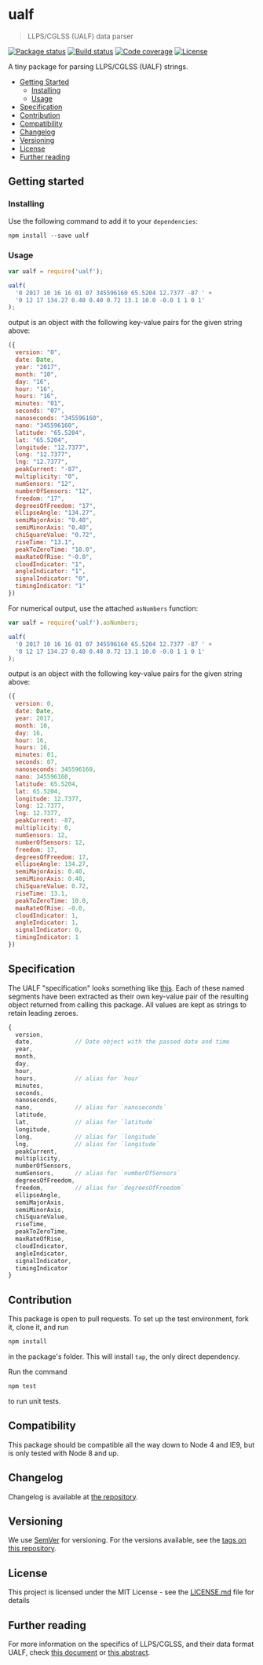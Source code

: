 # ualf

> LLPS/CGLSS (UALF) data parser

[![Package status](https://img.shields.io/npm/v/ualf.svg?style=flat-square)](https://www.npmjs.com/package/ualf)
[![Build status](https://img.shields.io/circleci/project/github/Gipphe/ualf.svg?style=flat-square)](https://circleci.com/gh/Gipphe/ualf)
[![Code coverage](https://img.shields.io/coveralls/Gipphe/ualf.svg?style=flat-square)](https://coveralls.io/github/Gipphe/ualf)
[![License](https://img.shields.io/github/license/Gipphe/ualf.svg?style=flat-square)](https://opensource.org/licenses/MIT)

A tiny package for parsing LLPS/CGLSS (UALF) strings.

* [Getting Started](#getting-started)
  * [Installing](#installing)
  * [Usage](#usage)
* [Specification](#specification)
* [Contribution](#contribution)
* [Compatibility](#compatibility)
* [Changelog](#changelog)
* [Versioning](#versioning)
* [License](#license)
* [Further reading](#further-reading)

## Getting started

### Installing

Use the following command to add it to your `dependencies`:

```shell
npm install --save ualf
```

### Usage

```javascript
var ualf = require('ualf');

ualf(
  '0 2017 10 16 16 01 07 345596160 65.5204 12.7377 -87 ' +
  '0 12 17 134.27 0.40 0.40 0.72 13.1 10.0 -0.0 1 1 0 1'
);
```

output is an object with the following key-value pairs for the given string above:

```javascript
({
  version: "0",
  date: Date,
  year: "2017",
  month: "10",
  day: "16",
  hour: "16",
  hours: "16",
  minutes: "01",
  seconds: "07",
  nanoseconds: "345596160",
  nano: "345596160",
  latitude: "65.5204",
  lat: "65.5204",
  longitude: "12.7377",
  long: "12.7377",
  lng: "12.7377",
  peakCurrent: "-87",
  multiplicity: "0",
  numSensors: "12",
  numberOfSensors: "12",
  freedom: "17",
  degreesOfFreedom: "17",
  ellipseAngle: "134.27",
  semiMajorAxis: "0.40",
  semiMinorAxis: "0.40",
  chiSquareValue: "0.72",
  riseTime: "13.1",
  peakToZeroTime: "10.0",
  maxRateOfRise: "-0.0",
  cloudIndicator: "1",
  angleIndicator: "1",
  signalIndicator: "0",
  timingIndicator: "1"
})
```

For numerical output, use the attached `asNumbers` function:

```javascript
var ualf = require('ualf').asNumbers;

ualf(
  '0 2017 10 16 16 01 07 345596160 65.5204 12.7377 -87 ' +
  '0 12 17 134.27 0.40 0.40 0.72 13.1 10.0 -0.0 1 1 0 1'
);
```

output is an object with the following key-value pairs for the given string above:

```javascript
({
  version: 0,
  date: Date,
  year: 2017,
  month: 10,
  day: 16,
  hour: 16,
  hours: 16,
  minutes: 01,
  seconds: 07,
  nanoseconds: 345596160,
  nano: 345596160,
  latitude: 65.5204,
  lat: 65.5204,
  longitude: 12.7377,
  long: 12.7377,
  lng: 12.7377,
  peakCurrent: -87,
  multiplicity: 0,
  numSensors: 12,
  numberOfSensors: 12,
  freedom: 17,
  degreesOfFreedom: 17,
  ellipseAngle: 134.27,
  semiMajorAxis: 0.40,
  semiMinorAxis: 0.40,
  chiSquareValue: 0.72,
  riseTime: 13.1,
  peakToZeroTime: 10.0,
  maxRateOfRise: -0.0,
  cloudIndicator: 1,
  angleIndicator: 1,
  signalIndicator: 0,
  timingIndicator: 1
})
```

## Specification

The UALF "specification" looks something like
[this](https://beta.api.met.no/images/UALF_format.png). Each of these named segments have been
extracted as their own key-value pair of the resulting object returned from calling this package.
All values are kept as strings to retain leading zeroes.

```javascript
{
  version,
  date,            // Date object with the passed date and time
  year,
  month,
  day,
  hour,
  hours,           // alias for `hour`
  minutes,
  seconds,
  nanoseconds,
  nano,            // alias for `nanoseconds`
  latitude,
  lat,             // alias for `latitude`
  longitude,
  long,            // alias for `longitude`
  lng,             // alias for `longitude`
  peakCurrent,
  multiplicity,
  numberOfSensors,
  numSensors,      // alias for `numberOfSensors`
  degreesOfFreedom,
  freedom,         // alias for `degreesOfFreedom`
  ellipseAngle,
  semiMajorAxis,
  semiMinorAxis,
  chiSquareValue,
  riseTime,
  peakToZeroTime,
  maxRateOfRise,
  cloudIndicator,
  angleIndicator,
  signalIndicator,
  timingIndicator
}
```

## Contribution

This package is open to pull requests. To set up the test environment, fork it, clone it, and run

```javascript
npm install
```

in the package's folder. This will install `tap`, the only direct dependency.

Run the command

```javascript
npm test
```

to run unit tests.

## Compatibility

This package should be compatible all the way down to Node 4 and IE9, but is only tested with Node 8 and up.

## Changelog

Changelog is available at [the repository](http://github.com/Gipphe/ualf/blob/master/CHANGELOG.md).

## Versioning

We use [SemVer](http://semver.org/) for versioning. For the versions available, see the
[tags on this repository](https://github.com/Gipphe/ualf/tags).

## License

This project is licensed under the MIT License - see the [LICENSE.md](LICENSE.md) file for details

## Further reading

For more information on the specifics of LLPS/CGLSS, and their data format UALF, check
[this document](http://www.gentoogeek.org/files/lightning_MARSS_poster.pdf)
or
[this abstract](https://ams.confex.com/ams/Annual2005/webprogram/Paper85823.html).

